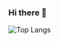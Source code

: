 ### Hi there 👋
![Top Langs](https://github-readme-stats.vercel.app/api/top-langs/?username=trimscash&layout=compact)

